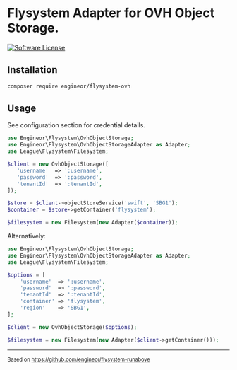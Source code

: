 # Flysystem Adapter for **OVH** Object Storage.

[![Software License](https://img.shields.io/badge/license-MIT-brightgreen.svg?style=flat-square)](LICENSE)

## Installation

```bash
composer require engineor/flysystem-ovh
```

## Usage

See configuration section for credential details.

```php
use Engineor\Flysystem\OvhObjectStorage;
use Engineor\Flysystem\OvhObjectStorageAdapter as Adapter;
use League\Flysystem\Filesystem;

$client = new OvhObjectStorage([
   'username'  => ':username',
   'password'  => ':password',
   'tenantId'  => ':tenantId',
]);

$store = $client->objectStoreService('swift', 'SBG1');
$container = $store->getContainer('flysystem');

$filesystem = new Filesystem(new Adapter($container));
```

Alternatively:

```php
use Engineor\Flysystem\OvhObjectStorage;
use Engineor\Flysystem\OvhObjectStorageAdapter as Adapter;
use League\Flysystem\Filesystem;

$options = [
    'username'  => ':username',
    'password'  => ':password',
    'tenantId'  => ':tenantId',
    'container' => 'flysystem',
    'region'    => 'SBG1',
];

$client = new OvhObjectStorage($options);

$filesystem = new Filesystem(new Adapter($client->getContainer()));
```

***

<sup>Based on https://github.com/engineor/flysystem-runabove<sup>